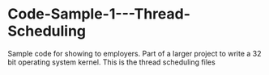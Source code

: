 # Code-Sample-1---Thread-Scheduling
Sample code for showing to employers. Part of a larger project to write a 32 bit operating system kernel. This is the thread scheduling files
